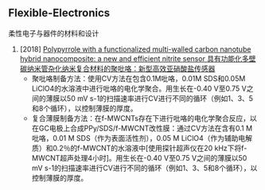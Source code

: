 ## Flexible-Electronics
柔性电子与器件的材料和设计

1. [2018] [Polypyrrole with a functionalized multi-walled carbon nanotube hybrid nanocomposite: a new and efficient nitrite sensor  具有功能化多壁碳纳米管杂化纳米复合材料的聚吡咯：新型高效亚硝酸盐传感器](Polypyrrole-with-a-functionalized-multi-walled-carbon-nanotube-hybrid-nanocomposite-a-new-and-efficient-nitrite-sensor/article.md)  
   - 聚吡咯制备方法：使用CV方法在包含0.1M吡咯，0.01M SDS和0.05M LiClO4的水溶液中进行吡咯的电化学聚合。用生长在-0.40 V至0.75 V之间的薄膜以50 mV s-1的扫描速率进行CV进行不同的循环（例如1、3、5和8个循环），以控制薄膜的厚度。
   - 复合薄膜制备方法：在f-MWCNTs存在下进行吡咯的电化学聚合反应，以在GC电极上合成PPy/SDS/f-MWCNT改性膜：通过CV方法在含有0.1 M吡咯，0.01 M SDS（作为表面活性剂），0.05 M LiClO4（作为辅助电解质）和0.2％的f-MWCNT的水溶液中[使用探针超声仪在20 kHz下将f-MWCNT超声处理4小时]。用生长在-0.40 V至0.75 V之间的薄膜以50 mV s-1的扫描速率进行CV进行不同的循环（例如1、3、5和8个循环），以控制薄膜的厚度。